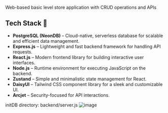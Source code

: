 Web-based basic level store application with CRUD operations and APIs

## Tech Stack 📌  

- **PostgreSQL (NeonDB)** – Cloud-native, serverless database for scalable and efficient data management.  
- **Express.js** – Lightweight and fast backend framework for handling API requests.  
- **React.js** – Modern frontend library for building interactive user interfaces.  
- **Node.js** – Runtime environment for executing JavaScript on the backend.  
- **Zustand** – Simple and minimalistic state management for React.  
- **DaisyUI** – Tailwind CSS component library for a sleek and customizable UI.  
- **Arcjet** – Security-focused for API interactions.  

initDB directory: backend/server.js
![image](https://github.com/user-attachments/assets/7a999b25-13b4-4996-95a1-be262e90d930)
